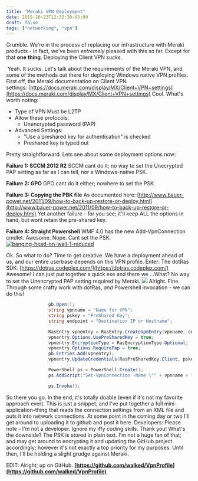 ```yaml
---
title: "Meraki VPN Deployment"
date: 2015-10-23T12:32:30-05:00
draft: false
tags: ["networking", "vpn"]
---
```


Grumble. We're in the process of replacing our infrastructure with Meraki products - in fact, we've been _extremely_ pleased with this so far. Except for that **one thing**. Deploying the Client VPN _sucks_.

<!--more-->

 Yeah. It sucks. Let's talk about the requirements of the Meraki VPN, and some of the methods out there for deploying Windows native VPN profiles. First off, the Meraki documentation on Client VPN settings: [https://docs.meraki.com/display/MX/Client+VPN+settings](https://docs.meraki.com/display/MX/Client+VPN+settings) Cool. What's worth noting:

*   Type of VPN Must be L2TP
*   Allow these protocols:
    *   Unencrypted password (PAP)
*   Advanced Settings:
    *   "Use a preshared key for authentication" is checked
    *   Preshared key is typed out

Pretty straightforward. Lets see about some deployment options now: 

**Failure 1: SCCM 2012 R2** 
SCCM cant do it; no way to set the Unecrypted PAP setting as far as I can tell, nor a Windows-native PSK. 

**Failure 2: GPO** 
GPO cant do it either; nowhere to set the PSK. 

**Failure 3: Copying the PBK file** 
As documented here: [http://www.bauer-power.net/2011/09/how-to-back-up-restore-or-deploy.html](http://www.bauer-power.net/2011/09/how-to-back-up-restore-or-deploy.html) Yet another failure - for you see; it'll keep ALL the options in hand, but wont retain the pre-shared key. 

**Failure 4: Straight Powershell** WMF 4.0 has the new Add-VpnConnection cmdlet. Awesome. Nope. Cant set the PSK. 
[![banging-head-on-wall-1-reduced](http://i-py.com/wp-content/uploads/2015/10/banging-head-on-wall-1-reduced-300x225.jpg)](http://i-py.com/wp-content/uploads/2015/10/banging-head-on-wall-1-reduced.jpg)   

Ok. So what to do? Time to get creative. We have a deployment ahead of us, and our entire userbase depends on this VPN profile. Enter: The dotRas SDK: [https://dotras.codeplex.com/](https://dotras.codeplex.com/) Awesome! I can just put together a quick exe and there we ...What? No way to set the Unencrypted PAP setting required by Meraki. ![](http://i-py.com/wp-content/uploads/2015/10/Dr.-Who.gif) 
Alright. Fine. Through some crafty work with dotRas, _and_ Powershell invocation - we can do this!

```csharp
                pb.Open();
                string vpnname = "Name for VPN";
                string pskey = "PreShared Key";
                string endpoint = "Destination IP or Hostname";

                RasEntry vpnentry = RasEntry.CreateVpnEntry(vpnname, endpoint, RasVpnStrategy.L2tpOnly, RasDevice.Create(vpnname, RasDeviceType.Vpn));
                vpnentry.Options.UsePreSharedKey = true;
                vpnentry.EncryptionType = RasEncryptionType.Optional;
                vpnentry.Options.RequirePap = true;
                pb.Entries.Add(vpnentry);
                vpnentry.UpdateCredentials(RasPreSharedKey.Client, pskey);

                PowerShell ps = PowerShell.Create();
                ps.AddScript("Set-VpnConnection -Name \"" + vpnname + "\" -AllUserConnection -AuthenticationMethod Pap");

                ps.Invoke();
```

So there you go. In the end, it's totally doable (even if it's not my favorite approach ever). This is just a snippet; and I've put together a full mini-application-thing that reads the connection settings from an XML file and puts it into network connections. At some point in the coming day or two I'll get around to uploading it to github and post it here. Developers: Please note - I'm not a developer. Ignore my iffy coding skills. Thank you! What's the downside? The PSK is stored in plain text. I'm not a huge fan of that; and may get around to encrypting it and updating the GitHub project accordingly; however it's not exactly a top priority for my purposes. Until then, I'll be holding a slight grudge against Meraki. 

EDIT: Alright; up on GitHub. **[https://github.com/walked/VpnProfile](https://github.com/walked/VpnProfile)**